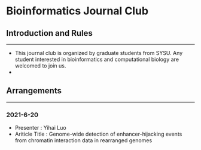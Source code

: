 # Bioinformatics Journal Club
## Introduction and Rules
---
* This journal club is organized by graduate students from SYSU. Any student interested in bioinformatics and computational biology are welcomed to join us.
* 
## Arrangements
---
### 2021-6-20
* Presenter : Yihai Luo
* Ariticle Title : Genome-wide detection of enhancer-hijacking events from chromatin interaction data in rearranged genomes
